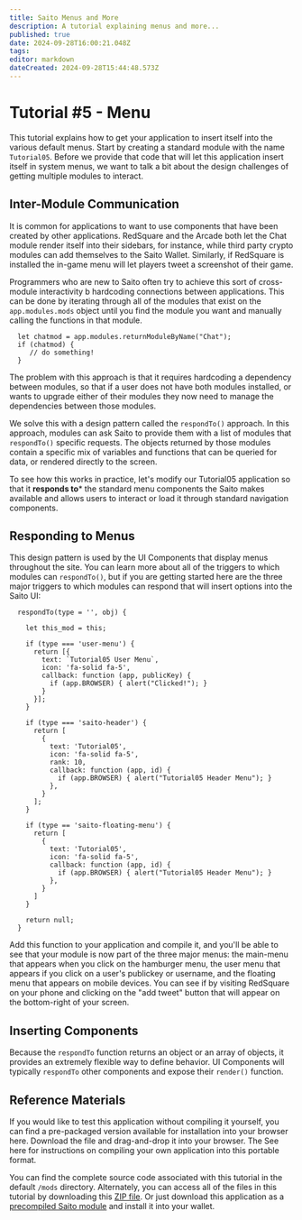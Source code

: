 ```yaml
---
title: Saito Menus and More
description: A tutorial explaining menus and more...
published: true
date: 2024-09-28T16:00:21.048Z
tags: 
editor: markdown
dateCreated: 2024-09-28T15:44:48.573Z
---
```


# Tutorial #5 - Menu

This tutorial explains how to get your application to insert itself into the various default menus. Start by creating a standard module with the name ```Tutorial05```. Before we provide that code that will let this application insert itself in system menus, we want to talk a bit about the design challenges of getting multiple modules to interact.

## Inter-Module Communication

It is common for applications to want to use components that have been created by other applications. RedSquare and the Arcade both let the Chat module render itself into their sidebars, for instance, while third party crypto modules can add themselves to the Saito Wallet. Similarly, if RedSquare is installed the in-game menu will let players tweet a screenshot of their game.

Programmers who are new to Saito often try to achieve this sort of cross-module interactivity b hardcoding connections between applications. This can be done by iterating through all of the modules that exist on the ```app.modules.mods``` object until you find the module you want and manually calling the functions in that module. 

```
  let chatmod = app.modules.returnModuleByName("Chat");
  if (chatmod) {
     // do something!
  }
```

The problem with this approach is that it requires hardcoding a dependency between modules, so that if a user does not have both modules installed, or wants to upgrade either of their modules they now need to manage the dependencies between those modules.

We solve this with a design pattern called the ```respondTo()``` approach. In this approach, modules can ask Saito to provide them with a list of modules that ```respondTo()``` specific requests. The objects returned by those modules contain a specific mix of variables and functions that can be queried for data, or rendered directly to the screen.

To see how this works in practice, let's modify our Tutorial05 application so that it **responds to*** the standard menu components the Saito makes available and allows users to interact or load it through standard navigation components.

## Responding to Menus

This design pattern is used by the UI Components that display menus throughout the site. You can learn more about all of the triggers to which modules can ```respondTo()```, but if you are getting started here are the three major triggers to which modules can respond that will insert options into the Saito UI:

```
  respondTo(type = '', obj) {

    let this_mod = this;

    if (type === 'user-menu') {
      return [{
        text: `Tutorial05 User Menu`,
        icon: 'fa-solid fa-5',
        callback: function (app, publicKey) {
          if (app.BROWSER) { alert("Clicked!"); }
        }
      }];
    }

    if (type === 'saito-header') {
      return [
        {
          text: 'Tutorial05',
          icon: 'fa-solid fa-5',
          rank: 10,
          callback: function (app, id) {
            if (app.BROWSER) { alert("Tutorial05 Header Menu"); }
          },
        }
      ];
    }

    if (type == 'saito-floating-menu') {
      return [
        {
          text: 'Tutorial05',
          icon: 'fa-solid fa-5',
          callback: function (app, id) {
            if (app.BROWSER) { alert("Tutorial05 Header Menu"); }
          },
        }
      ]
    }

    return null;
  }
```

Add this function to your application and compile it, and you'll be able to see that your module is now part of the three major menus: the main-menu that appears when you click on the hamburger menu, the user menu that appears if you click on a user's publickey or username, and the floating menu that appears on mobile devices. You can see if by visiting RedSquare on your phone and clicking on the "add tweet" button that will appear on the bottom-right of your screen.

## Inserting Components

Because the ```respondTo``` function returns an object or an array of objects, it provides an extremely flexible way to define behavior. UI Components will typically ```respondTo``` other components and expose their ```render()``` function.


## Reference Materials

If you would like to test this application without compiling it yourself, you can find a pre-packaged version available for installation into your browser here. Download the file and drag-and-drop it into your browser. The See here for instructions on compiling your own application into this portable format.

You can find the complete source code associated with this tutorial in the default ```/mods``` directory.  Alternately, you can access all of the files in this tutorial by downloading this [ZIP file](/tutorial02.zip). Or just download this application as a [precompiled Saito module](/) and install it into your wallet.


